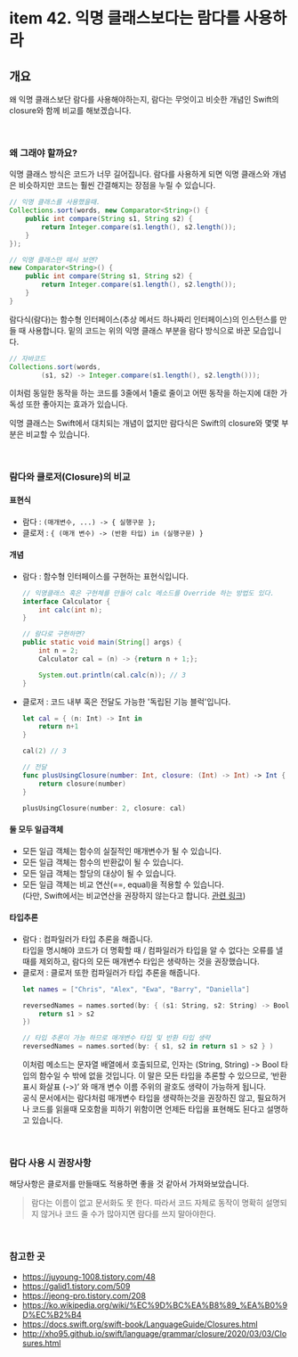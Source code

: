 # item 42. 익명 클래스보다는 람다를 사용하라
## 개요
왜 익명 클래스보단 람다를 사용해야하는지, 람다는 무엇이고 비슷한 개념인 Swift의 closure와 함께 비교를 해보겠습니다.

<br>

### 왜 그래야 할까요?
익명 클래스 방식은 코드가 너무 길어집니다.
람다를 사용하게 되면 익명 클래스와 개념은 비슷하지만 코드는 훨씬 간결해지는 장점을 누릴 수 있습니다.

```java
// 익명 클래스를 사용했을때.
Collections.sort(words, new Comparator<String>() {
    public int compare(String s1, String s2) {
        return Integer.compare(s1.length(), s2.length());
    }
});

// 익명 클래스만 떼서 보면?
new Comparator<String>() {
    public int compare(String s1, String s2) {
        return Integer.compare(s1.length(), s2.length());
    }
}
```

람다식(람다)는 함수형 인터페이스(추상 메서드 하나짜리 인터페이스)의 인스턴스를 만들 때 사용합니다.
밑의 코드는 위의 익명 클래스 부분을 람다 방식으로 바꾼 모습입니다.

```java
// 자바코드
Collections.sort(words,
        (s1, s2) -> Integer.compare(s1.length(), s2.length()));
```

이처럼 동일한 동작을 하는 코드를 3줄에서 1줄로 줄이고 어떤 동작을 하는지에 대한 가독성 또한 좋아지는 효과가 있습니다.

익명 클래스는 Swift에서 대치되는 개념이 없지만 람다식은 Swift의 closure와 몇몇 부분은 비교할 수 있습니다.

<br>

### 람다와 클로저(Closure)의 비교

#### 표현식
- 람다 : `(매개변수, ...) -> { 실행구문 };`
- 클로저 : `{ (매개 변수) -> (반환 타입) in (실행구문) }`

#### 개념
- 람다 : 함수형 인터페이스를 구현하는 표현식입니다.
    ```java
    // 익명클래스 혹은 구현체를 만들어 calc 메소드를 Override 하는 방법도 있다.
    interface Calculator {
        int calc(int n);
    }
    
    // 람다로 구현하면?
    public static void main(String[] args) {
        int n = 2;
        Calculator cal = (n) -> {return n + 1;};

        System.out.println(cal.calc(n)); // 3
    }
    ```
- 클로저 : 코드 내부 혹은 전달도 가능한 '독립된 기능 블럭'입니다.
    ```swift
    let cal = { (n: Int) -> Int in
        return n+1
    }
    
    cal(2) // 3
    
    // 전달
    func plusUsingClosure(number: Int, closure: (Int) -> Int) -> Int {
        return closure(number)
    }
    
    plusUsingClosure(number: 2, closure: cal)
    ```

#### 둘 모두 일급객체
- 모든 일급 객체는 함수의 실질적인 매개변수가 될 수 있습니다.
- 모든 일급 객체는 함수의 반환값이 될 수 있습니다.
- 모든 일급 객체는 할당의 대상이 될 수 있습니다.
- 모든 일급 객체는 비교 연산(==, equal)을 적용할 수 있습니다. <br> (다만, Swift에서는 비교연산을 권장하지 않는다고 합니다. [관련 링크](https://stackoverflow.com/questions/24111984/how-do-you-test-functions-and-closures-for-equality))


#### 타입추론
- 람다 : 컴파일러가 타입 추론을 해줍니다. <br> 타입을 명시해야 코드가 더 명확할 때 / 컴파일러가 타입을 알 수 없다는 오류를 낼때를 제외하고, 람다의 모든 매개변수 타입은 생략하는 것을 권장했습니다.
- 클로저 : 클로저 또한 컴파일러가 타입 추론을 해줍니다.
    ```swift
    let names = ["Chris", "Alex", "Ewa", "Barry", "Daniella"]
    
    reversedNames = names.sorted(by: { (s1: String, s2: String) -> Bool in
        return s1 > s2
    })
    
    // 타입 추론이 가능 하므로 매개변수 타입 및 반환 타입 생략
    reversedNames = names.sorted(by: { s1, s2 in return s1 > s2 } )
    ```
    이처럼 메소드는 문자열 배열에서 호출되므로, 인자는 (String, String) -> Bool 타입의 함수일 수 밖에 없을 것입니다. 이 말은 모든 타입을 추론할 수 있으므로, ‘반환 표시 화살표 (->)’ 와 매개 변수 이름 주위의 괄호도 생략이 가능하게 됩니다. <br>
공식 문서에서는 람다처럼 매개변수 타입을 생략하는것을 권장하진 않고, 필요하거나 코드를 읽을때 모호함을 피하기 위함이면 언제든 타입을 표현해도 된다고 설명하고 있습니다.
    
<br>

### 람다 사용 시 권장사항
해당사항은 클로저를 만들때도 적용하면 좋을 것 같아서 가져와보았습니다.
> 람다는 이름이 없고 문서화도 못 한다. 따라서 코드 자체로 동작이 명확히 설명되지 않거나 코드 줄 수가 많아지면 람다를 쓰지 말아야한다.

<br>

### 참고한 곳
- https://juyoung-1008.tistory.com/48
- https://galid1.tistory.com/509
- https://jeong-pro.tistory.com/208
- https://ko.wikipedia.org/wiki/%EC%9D%BC%EA%B8%89_%EA%B0%9D%EC%B2%B4
- https://docs.swift.org/swift-book/LanguageGuide/Closures.html
- http://xho95.github.io/swift/language/grammar/closure/2020/03/03/Closures.html
